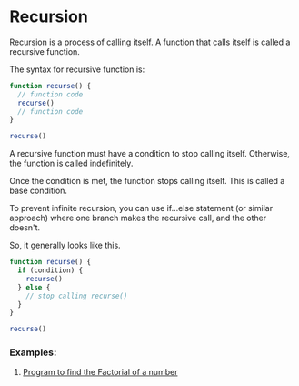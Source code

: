 # <strong>Recursion</strong>

Recursion is a process of calling itself. A function that calls itself is called a recursive function.

The syntax for recursive function is:

```js
function recurse() {
  // function code
  recurse()
  // function code
}

recurse()
```

A recursive function must have a condition to stop calling itself. Otherwise, the function is called indefinitely.

Once the condition is met, the function stops calling itself. This is called a base condition.

To prevent infinite recursion, you can use if...else statement (or similar approach) where one branch makes the recursive call, and the other doesn't.

So, it generally looks like this.

```js
function recurse() {
  if (condition) {
    recurse()
  } else {
    // stop calling recurse()
  }
}

recurse()
```

### Examples:

1. <a href="./Factorial.js">Program to find the Factorial of a number</a>
